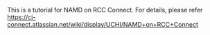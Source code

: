 This is a tutorial for NAMD on RCC Connect. For details, please refer 
https://ci-connect.atlassian.net/wiki/display/UCHI/NAMD+on+RCC+Connect
